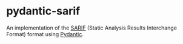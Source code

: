 # pydantic-sarif

An implementation of the [SARIF](https://sarifweb.azurewebsites.net/) (Static Analysis Results Interchange Format) format using [Pydantic](https://pydantic-docs.helpmanual.io/).
